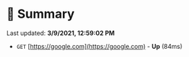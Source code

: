 # 📖 Summary
Last updated: **3/9/2021, 12:59:02 PM**

- `GET` [https://google.com](https://google.com) - **Up** (84ms)

